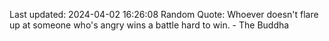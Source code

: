 Last updated: 2024-04-02 16:26:08
Random Quote: Whoever doesn't flare up at someone who's angry wins a battle hard to win. - The Buddha